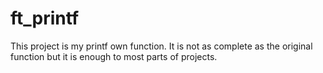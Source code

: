 # ft_printf

This project is my printf own function.
It is not as complete as the original function but it is enough to most parts of projects.
